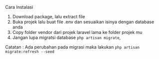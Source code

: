 Cara Instalasi
1. Download package, lalu extract file
2. Buka projek lalu buat file .env dan sesuaikan isinya dengan database anda
3. Copy folder vendor dari projek laravel lama ke folder projek mu  
4. Jangan lupa migratsi database `php artisan migrate`, 

Catatan : 
Ada perubahan pada migrasi maka lakukan `php artisan migrate:refresh --seed`
